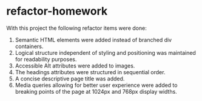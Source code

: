 # refactor-homework

With this project the following refactor items were done: 
1. Semantic HTML elements were added instead of branched div containers.
2. Logical structure independent of styling and positioning was maintained for readability purposes.
3. Accessible Alt attributes were added to images. 
4. The headings attributes were structured in sequential order.
5. A concise descriptive page title was added. 
6. Media queries allowing for better user experience were added to breaking points of the page at 1024px and 768px display widths. 
